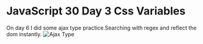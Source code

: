 # JavaScript 30 Day 3 Css Variables

On day 6 I did some ajax type practice.Searching with regex and reflect the dom instantly.
![Ajax Type](https://i.ibb.co/D8TZBWx/new.png)
